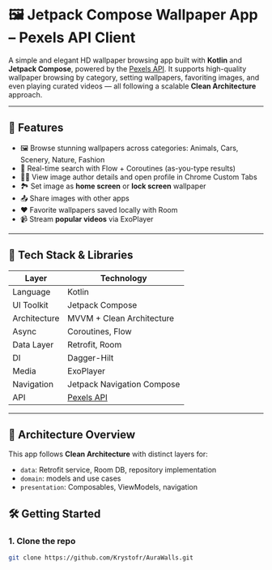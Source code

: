 # 🖼️ Jetpack Compose Wallpaper App – Pexels API Client

A simple and elegant HD wallpaper browsing app built with **Kotlin** and **Jetpack Compose**, powered by the [Pexels API](https://www.pexels.com/api/). It supports high-quality wallpaper browsing by category, setting wallpapers, favoriting images, and even playing curated videos — all following a scalable **Clean Architecture** approach.

---

## 🚀 Features

- 🖼️ Browse stunning wallpapers across categories: Animals, Cars, Scenery, Nature, Fashion
- 🔎 Real-time search with Flow + Coroutines (as-you-type results)
- 🧑‍🎨 View image author details and open profile in Chrome Custom Tabs
- 🏞️ Set image as **home screen** or **lock screen** wallpaper
- 📤 Share images with other apps
- ❤️ Favorite wallpapers saved locally with Room
- 📹 Stream **popular videos** via ExoPlayer

---

## 🧱 Tech Stack & Libraries

| Layer         | Technology                                  |
|---------------|---------------------------------------------|
| Language      | Kotlin                                      |
| UI Toolkit    | Jetpack Compose                             |
| Architecture  | MVVM + Clean Architecture                   |
| Async         | Coroutines, Flow                            |
| Data Layer    | Retrofit, Room                              |
| DI            | Dagger-Hilt                                 |
| Media         | ExoPlayer                                   |
| Navigation    | Jetpack Navigation Compose                  |
| API           | [Pexels API](https://pexels.com/api)        |

---

## 🧠 Architecture Overview

This app follows **Clean Architecture** with distinct layers for:
- `data`: Retrofit service, Room DB, repository implementation
- `domain`: models and use cases
- `presentation`: Composables, ViewModels, navigation

## 🛠️ Getting Started

### 1. Clone the repo
```bash
git clone https://github.com/Krystofr/AuraWalls.git

